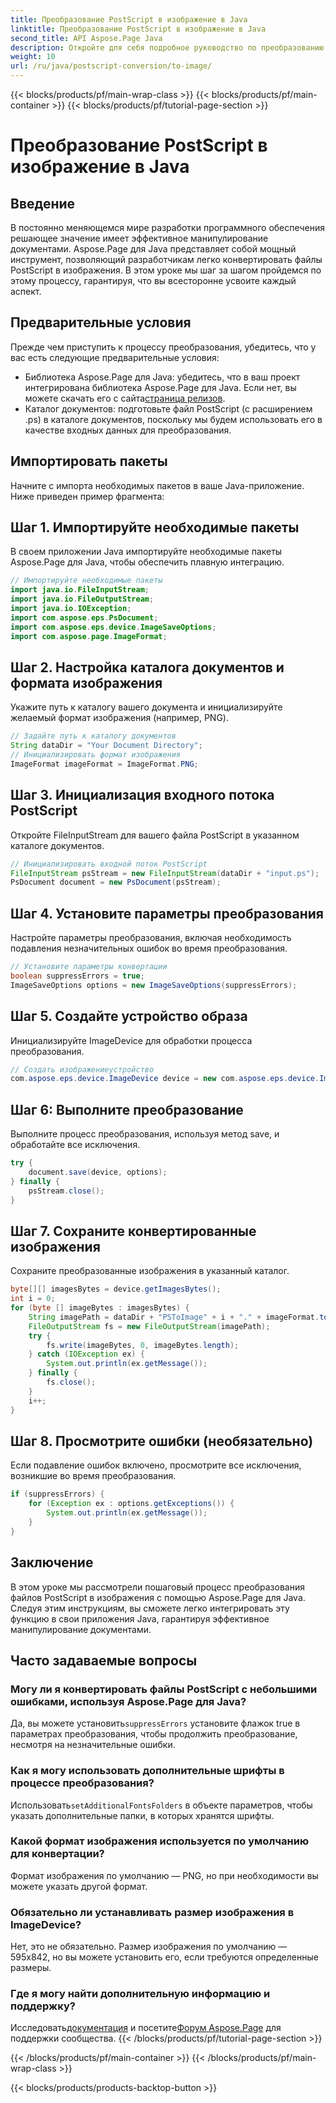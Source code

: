 ```yaml
---
title: Преобразование PostScript в изображение в Java
linktitle: Преобразование PostScript в изображение в Java
second_title: API Aspose.Page Java
description: Откройте для себя подробное руководство по преобразованию PostScript в изображения на Java с помощью Aspose.Page. Включены пошаговое руководство, часто задаваемые вопросы и необходимые предварительные требования.
weight: 10
url: /ru/java/postscript-conversion/to-image/
---
```


{{< blocks/products/pf/main-wrap-class >}}
{{< blocks/products/pf/main-container >}}
{{< blocks/products/pf/tutorial-page-section >}}

# Преобразование PostScript в изображение в Java

## Введение
В постоянно меняющемся мире разработки программного обеспечения решающее значение имеет эффективное манипулирование документами. Aspose.Page для Java представляет собой мощный инструмент, позволяющий разработчикам легко конвертировать файлы PostScript в изображения. В этом уроке мы шаг за шагом пройдемся по этому процессу, гарантируя, что вы всесторонне усвоите каждый аспект.
## Предварительные условия
Прежде чем приступить к процессу преобразования, убедитесь, что у вас есть следующие предварительные условия:
-  Библиотека Aspose.Page для Java: убедитесь, что в ваш проект интегрирована библиотека Aspose.Page для Java. Если нет, вы можете скачать его с сайта[страница релизов](https://releases.aspose.com/page/java/).
- Каталог документов: подготовьте файл PostScript (с расширением .ps) в каталоге документов, поскольку мы будем использовать его в качестве входных данных для преобразования.
## Импортировать пакеты
Начните с импорта необходимых пакетов в ваше Java-приложение. Ниже приведен пример фрагмента:
## Шаг 1. Импортируйте необходимые пакеты
В своем приложении Java импортируйте необходимые пакеты Aspose.Page для Java, чтобы обеспечить плавную интеграцию.
```java
// Импортируйте необходимые пакеты
import java.io.FileInputStream;
import java.io.FileOutputStream;
import java.io.IOException;
import com.aspose.eps.PsDocument;
import com.aspose.eps.device.ImageSaveOptions;
import com.aspose.page.ImageFormat;

```
## Шаг 2. Настройка каталога документов и формата изображения
Укажите путь к каталогу вашего документа и инициализируйте желаемый формат изображения (например, PNG).
```java
// Задайте путь к каталогу документов
String dataDir = "Your Document Directory";
// Инициализировать формат изображения
ImageFormat imageFormat = ImageFormat.PNG;
```
## Шаг 3. Инициализация входного потока PostScript
Откройте FileInputStream для вашего файла PostScript в указанном каталоге документов.
```java
// Инициализировать входной поток PostScript
FileInputStream psStream = new FileInputStream(dataDir + "input.ps");
PsDocument document = new PsDocument(psStream);
```
## Шаг 4. Установите параметры преобразования
Настройте параметры преобразования, включая необходимость подавления незначительных ошибок во время преобразования.
```java
// Установите параметры конвертации
boolean suppressErrors = true;
ImageSaveOptions options = new ImageSaveOptions(suppressErrors);
```
## Шаг 5. Создайте устройство образа
Инициализируйте ImageDevice для обработки процесса преобразования.
```java
// Создать изображениеустройство
com.aspose.eps.device.ImageDevice device = new com.aspose.eps.device.ImageDevice();
```
## Шаг 6: Выполните преобразование
Выполните процесс преобразования, используя метод save, и обработайте все исключения.
```java
try {
    document.save(device, options);
} finally {
    psStream.close();
}
```
## Шаг 7. Сохраните конвертированные изображения
Сохраните преобразованные изображения в указанный каталог.
```java
byte[][] imagesBytes = device.getImagesBytes();
int i = 0;
for (byte [] imageBytes : imagesBytes) {
    String imagePath = dataDir + "PSToImage" + i + "." + imageFormat.toString().toLowerCase();
    FileOutputStream fs = new FileOutputStream(imagePath);
    try {
        fs.write(imageBytes, 0, imageBytes.length);
    } catch (IOException ex) {
        System.out.println(ex.getMessage());
    } finally {
        fs.close();
    }
    i++;
}
```
## Шаг 8. Просмотрите ошибки (необязательно)
Если подавление ошибок включено, просмотрите все исключения, возникшие во время преобразования.
```java
if (suppressErrors) {
    for (Exception ex : options.getExceptions()) {
        System.out.println(ex.getMessage());
    }
}
```
## Заключение
В этом уроке мы рассмотрели пошаговый процесс преобразования файлов PostScript в изображения с помощью Aspose.Page для Java. Следуя этим инструкциям, вы сможете легко интегрировать эту функцию в свои приложения Java, гарантируя эффективное манипулирование документами.
## Часто задаваемые вопросы
### Могу ли я конвертировать файлы PostScript с небольшими ошибками, используя Aspose.Page для Java?
 Да, вы можете установить`suppressErrors` установите флажок true в параметрах преобразования, чтобы продолжить преобразование, несмотря на незначительные ошибки.
### Как я могу использовать дополнительные шрифты в процессе преобразования?
 Использовать`setAdditionalFontsFolders` в объекте параметров, чтобы указать дополнительные папки, в которых хранятся шрифты.
### Какой формат изображения используется по умолчанию для конвертации?
Формат изображения по умолчанию — PNG, но при необходимости вы можете указать другой формат.
### Обязательно ли устанавливать размер изображения в ImageDevice?
Нет, это не обязательно. Размер изображения по умолчанию — 595x842, но вы можете установить его, если требуются определенные размеры.
### Где я могу найти дополнительную информацию и поддержку?
 Исследовать[документация](https://reference.aspose.com/page/java/) и посетите[Форум Aspose.Page](https://forum.aspose.com/c/page/39) для поддержки сообщества.
{{< /blocks/products/pf/tutorial-page-section >}}

{{< /blocks/products/pf/main-container >}}
{{< /blocks/products/pf/main-wrap-class >}}

{{< blocks/products/products-backtop-button >}}
